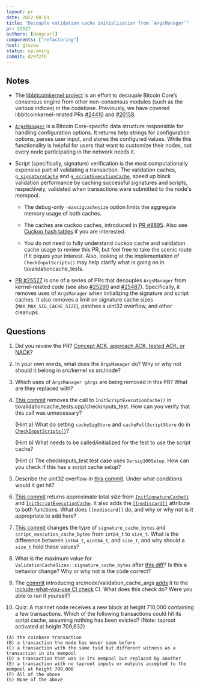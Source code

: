 ```yaml
---
layout: pr
date: 2022-08-03
title: "Decouple validation cache initialization from `ArgsManager`"
pr: 25527
authors: [dongcarl]
components: ["refactoring"]
host: glozow
status: upcoming
commit: d29f2fd
---
```


## Notes

- The [libbitcoinkernel project](https://github.com/bitcoin/bitcoin/issues/24303) is an effort to
  decouple Bitcoin Core’s consensus engine from other non-consensus modules (such as the various
indices) in the codebase. Previously, we have covered libbitcoinkernel-related PRs [#24410](/24410)
and [#20158](/20158).

- [`ArgsManager`](https://github.com/bitcoin/bitcoin/blob/5871b5b5ab57a0caf9b7514eb162c491c83281d5/src/util/system.h#L172)
  is a Bitcoin Core-specific data structure responsible for handling configuration options. It
returns help strings for configuration options, parses user input, and stores the configured values.
While this functionality is helpful for users that want to customize their nodes, not every node
participating in the network needs it.

- Script (specifically, signature) verification is the most computationally expensive part of
  validating a transaction. The validation caches,
[`g_signatureCache`](https://github.com/bitcoin/bitcoin/blob/5215c80edcd031acf3911e8d824a843f817c6900/src/script/sigcache.cpp#L90) and
[`g_scriptExecutionCache`](https://github.com/bitcoin/bitcoin/blob/5215c80edcd031acf3911e8d824a843f817c6900/src/validation.cpp#L1654),
speed up block validation performance by caching successful signatures and scripts, respectively,
validated when transactions were submitted to the node's mempool.

    - The debug-only `-maxsigcachesize` option limits the aggregate memory usage of both caches.

    - The caches are cuckoo caches, introduced in
      [PR #8895](https://github.com/bitcoin/bitcoin/pull/8895). Also see
      [Cuckoo hash tables](https://en.wikipedia.org/wiki/Cuckoo_hashing) if you are interested.

    - You do not need to fully understand cuckoo cache and validation cache usage to review this PR,
      but feel free to take the scenic route if it piques your interest. Also, looking at the
      implementation of `CheckInputScripts()` may help clarify what is going on in
      txvalidationcache_tests.

- [PR #25527](https://github.com/bitcoin/bitcoin/pull/25527) is one of a series of PRs that
  decouples `ArgsManager` from kernel-related code (see also
[#25290](https://github.com/bitcoin/bitcoin/pull/25290) and
[#25487](https://github.com/bitcoin/bitcoin/pull/25487)). Specifically, it removes uses of
`ArgsManager` when initializing the signature and script caches. It also removes a limit on
signature cache sizes (`MAX_MAX_SIG_CACHE_SIZE`), patches a uint32 overflow, and other cleanups.

## Questions

1. Did you review the PR? [Concept ACK, approach ACK, tested ACK, or NACK](https://github.com/bitcoin/bitcoin/blob/master/CONTRIBUTING.md#peer-review)?

1. In your own words, what does the `ArgsManager` do? Why or why not should it belong in src/kernel
   vs src/node?

1. Which uses of `ArgsManager gArgs` are being removed in this PR? What are they replaced with?

1. [This
   commit](https://github.com/bitcoin-core-review-club/bitcoin/commit/1124ead57af262f57ac83205467b4366124408c1)
removes the call to `InitScriptExecutionCache()` in txvalidationcache\_tests.cpp/checkinputs\_test.
How can you verify that this call was unnecessary?

    (Hint a) What do setting `cacheSigStore` and `cacheFullScriptStore` do in [`CheckInputScripts()`](https://github.com/bitcoin/bitcoin/blob/eeb5a94e275fdf02a4af5a9284bcf2515c54aa1f/src/validation.cpp#L1692)?

    (Hint b) What needs to be called/initialized for the test to use the script cache?

    (Hint c) The checkinputs_test test case uses `Dersig100Setup`. How can you check if this has a script cache setup?

1. Describe the uint32 overflow in [this
   commit](https://github.com/bitcoin-core-review-club/bitcoin/commit/3c5555de81ab7f51c655dadffc5e939c4515f65d). Under what conditions would it get hit?

1. [This commit](https://github.com/bitcoin-core-review-club/bitcoin/commit/f66cd5b3aa25f27638b05fbffde7470dd844951b) returns approximate total size from
   [`InitSignatureCache()`](https://github.com/bitcoin-core-review-club/bitcoin/commit/f66cd5b3aa25f27638b05fbffde7470dd844951b#diff-0618dae2990d096e96e0283f7ab8cee069469f1ce603b58c0bb289e154f3aa17R36)
and
[`InitScriptExecutionCache`](https://github.com/bitcoin-core-review-club/bitcoin/commit/f66cd5b3aa25f27638b05fbffde7470dd844951b#diff-d3c243938494b10666b44404a27af7d84b44a72b85a27431e0c89e181462ca6eR327).
It also adds the [`[[nodiscard]]`](https://en.cppreference.com/w/cpp/language/attributes/nodiscard)
attribute to both functions. What does `[[nodiscard]]` do, and why
or why not is it appropriate to add here?

1. [This
   commit](https://github.com/bitcoin-core-review-club/bitcoin/commit/d29f2fd9b49ac00a3721af7260dbbf59e9e8387c)
changes the type of `signature_cache_bytes` and `script_execution_cache_bytes` from `int64_t` to
`size_t`. What is the difference between `int64_t`, `uint64_t`, and `size_t`, and why should
a `size_t` hold these values?

1. What is the maximum value for `ValidationCacheSizes::signature_cache_bytes` after [this
   diff](https://github.com/bitcoin-core-review-club/bitcoin/commit/d29f2fd9b49ac00a3721af7260dbbf59e9e8387c#diff-f36fa9dcd326237b98e6d365b03eea9af04bccd5a555fdf91f402cafc7d20cdcR26-R29)?
Is this a behavior change? Why or why not is the code correct?

1. The
   [commit](https://github.com/bitcoin-core-review-club/bitcoin/commit/e4d5bab88e9acad53cb8d636d836d2cdf9bb49b8)
introducing src/node/validation\_cache\_args
[adds](https://github.com/bitcoin-core-review-club/bitcoin/commit/e4d5bab88e9acad53cb8d636d836d2cdf9bb49b8#diff-5aa4eb91717e30e73956da744da7d89de289d4bcca940b73a6285ea547275a94R47)
it to the [include-what-you-use CI check](https://github.com/bitcoin/bitcoin/pull/24831) CI. What
does this check do? Were you able to run it yourself?

1. Quiz: A mainnet node receives a new block at height 710,000 containing a few transactions. Which
   of the following transactions could hit its script cache, assuming nothing has been evicted?
(Note: taproot activated at height 709,632)

```
(A) the coinbase transaction
(B) a transaction the node has never seen before
(C) a transaction with the same txid but different witness as a transaction in its mempool
(D) a transaction that was in its mempool but replaced by another
(E) a transaction with no taproot inputs or outputs accepted to the mempool at height 709,000
(F) All of the above
(G) None of the above
```
<!-- TODO: After meeting, uncomment and add meeting log between the irc tags
## Meeting Log

{% irc %}
{% endirc %}
-->
